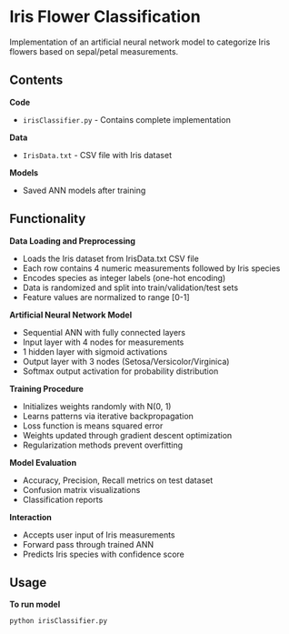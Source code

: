 # Iris Flower Classification

Implementation of an artificial neural network model to categorize Iris flowers based on sepal/petal measurements.  

## Contents

**Code**
- `irisClassifier.py` - Contains complete implementation  

**Data**
- `IrisData.txt` - CSV file with Iris dataset 

**Models** 
- Saved ANN models after training

## Functionality

**Data Loading and Preprocessing**

- Loads the Iris dataset from IrisData.txt CSV file
- Each row contains 4 numeric measurements followed by Iris species 
- Encodes species as integer labels (one-hot encoding)
- Data is randomized and split into train/validation/test sets
- Feature values are normalized to range [0-1] 

**Artificial Neural Network Model**

- Sequential ANN with fully connected layers 
- Input layer with 4 nodes for measurements
- 1 hidden layer with sigmoid activations
- Output layer with 3 nodes (Setosa/Versicolor/Virginica)  
- Softmax output activation for probability distribution  

**Training Procedure**

- Initializes weights randomly with N(0, 1)
- Learns patterns via iterative backpropagation 
- Loss function is means squared error  
- Weights updated through gradient descent optimization
- Regularization methods prevent overfitting  

**Model Evaluation** 

- Accuracy, Precision, Recall metrics on test dataset
- Confusion matrix visualizations
- Classification reports  

**Interaction**

- Accepts user input of Iris measurements
- Forward pass through trained ANN
- Predicts Iris species with confidence score

## Usage

**To run model**
```
python irisClassifier.py 
```
